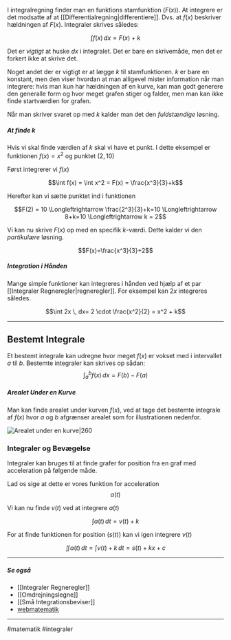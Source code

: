 I integralregning finder man en funktions stamfunktion ($F(x)$). At integrere er det modsatte af at [[Differentialregning|differentiere]]. Dvs. at $f(x)$ beskriver hældningen af $F(x)$. Integraler skrives således:

$$\int f(x) \,dx = F(x) + k$$

Det er *vigtigt* at huske $dx$ i integralet. Det er bare en skrivemåde, men det er forkert ikke at skrive det.

Noget andet der er vigtigt er at lægge $k$ til stamfunktionen. $k$ er bare en konstant, men den viser hvordan at man alligevel mister information når man integrere: hvis man kun har hældningen af en kurve, kan man godt generere den generalle form og hvor meget grafen stiger og falder, men man kan ikke finde startværdien for grafen. 

Når man skriver svaret op med $k$ kalder man det den *fuldstændige* løsning.

##### At finde $k$
Hvis vi skal finde værdien af $k$ skal vi have et punkt. I dette eksempel er funktionen $f(x) = x^2$ og punktet $(2,10)$

Først integrerer vi $f(x)$

$$\int f(x) = \int x^2 = F(x) = \frac{x^3}{3}+k$$

Herefter kan vi sætte punktet ind i funktionen

$$F(2) = 10 \Longleftrightarrow \frac{2^3}{3}+k=10 \Longleftrightarrow 8+k=10 \Longleftrightarrow k = 2$$

Vi kan nu skrive $F(x)$ op med en specifik $k$-værdi. Dette kalder vi den *partikulære* løsning.

$$F(x)=\frac{x^3}{3}+2$$


##### Integration i Hånden
Mange simple funktioner kan integreres i hånden ved hjælp af et par [[Integraler Regneregler|regneregler]]. For eksempel kan $2x$ integreres således.

$$\int 2x \, dx= 2 \cdot \frac{x^2}{2} = x^2 + k$$

---

## Bestemt Integrale
Et bestemt integrale kan udregne hvor meget $f(x)$ er vokset med i intervallet $a$ til $b$. Bestemte integraler kan skrives op sådan:
$$\int_{a}^{b} f(x) \,dx = F(b) - F(a)$$


##### Arealet Under en Kurve
Man kan finde arealet under kurven $f(x)$, ved at tage det bestemte integrale af $f(x)$ hvor $a$ og $b$ afgrænser arealet som for illustrationen nedenfor. 

![Arealet under en kurve|260](https://external-content.duckduckgo.com/iu/?u=http%3A%2F%2Fmatplotlib.org%2F1.4.2%2F_images%2Fintegral_demo.png&f=1&nofb=1)

### Integraler og Bevægelse

Integraler kan bruges til at finde grafer for position fra en graf med acceleration på følgende måde.

Lad os sige at dette er vores funktion for acceleration
$$a(t)$$

Vi kan nu finde $v(t)$ ved at integrere $a(t)$

$$\int a(t)\, dt = v(t) + k$$

For at finde funktionen for position ($s(t)$) kan vi igen integrere $v(t)$

$$\iint a(t)\,dt = \int v(t) + k\,dt = s(t) + kx + c$$




---
##### Se også
- [[Integraler Regneregler]]
- [[Omdrejningslegne]]
- [[Små Integrationsbeviser]]
- [webmatematik](https://www.webmatematik.dk/lektioner/matematik-a/integralregning)

---
#matematik #integraler